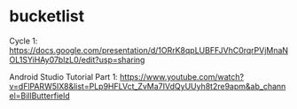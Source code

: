 # bucketlist
Cycle 1: https://docs.google.com/presentation/d/1ORrK8qpLUBFFJVhC0rqrPVjMnaNOL1SYiHAy07blzL0/edit?usp=sharing

Android Studio
Tutorial  Part 1: https://www.youtube.com/watch?v=dFlPARW5IX8&list=PLp9HFLVct_ZvMa7IVdQyUUyh8t2re9apm&ab_channel=BillButterfield


